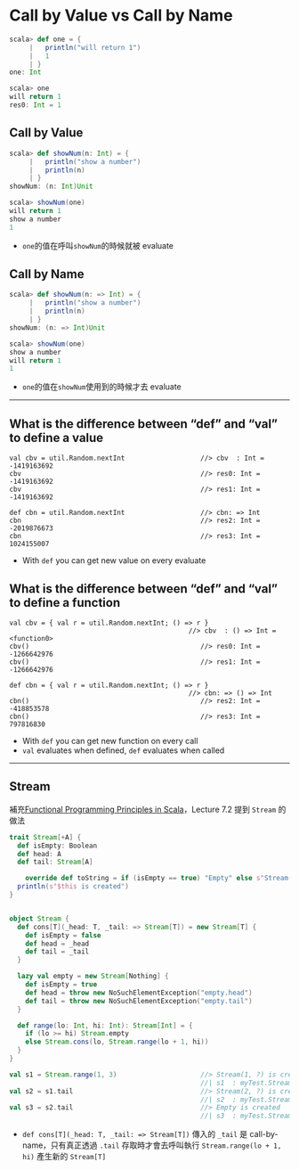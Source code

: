 # Call by Value vs Call by Name

```scala
scala> def one = {
     |   println("will return 1")
     |   1
     | }
one: Int

scala> one
will return 1
res0: Int = 1
```

## Call by Value
```scala
scala> def showNum(n: Int) = {
     |   println("show a number")
     |   println(n)
     | }
showNum: (n: Int)Unit

scala> showNum(one)
will return 1
show a number
1
```
- ```one```的值在呼叫```showNum```的時候就被 evaluate

## Call by Name
```scala
scala> def showNum(n: => Int) = {
     |   println("show a number")
     |   println(n)
     | }
showNum: (n: => Int)Unit

scala> showNum(one)
show a number
will return 1
1
```
- ```one```的值在```showNum```使用到的時候才去 evaluate

___
## What is the difference between “def” and “val” to define a value
```
val cbv = util.Random.nextInt                   //> cbv  : Int = -1419163692
cbv                                             //> res0: Int = -1419163692
cbv                                             //> res1: Int = -1419163692

def cbn = util.Random.nextInt                   //> cbn: => Int
cbn                                             //> res2: Int = -2019876673
cbn                                             //> res3: Int = 1024155007
```
- With ```def``` you can get new value on every evaluate

## What is the difference between “def” and “val” to define a function
```
val cbv = { val r = util.Random.nextInt; () => r }
                                             //> cbv  : () => Int = <function0>
cbv()                                           //> res0: Int = -1266642976
cbv()                                           //> res1: Int = -1266642976

def cbn = { val r = util.Random.nextInt; () => r }
                                             //> cbn: => () => Int
cbn()                                           //> res2: Int = -418853578
cbn()                                           //> res3: Int = 797816830
```
- With ```def``` you can get new function on every call
- ```val``` evaluates when defined, ```def``` evaluates when called

----
## Stream

補充[Functional Programming Principles in Scala](https://class.coursera.org/progfun-005)，Lecture 7.2 提到 `Stream` 的做法

```scala
trait Stream[+A] {
  def isEmpty: Boolean
  def head: A
  def tail: Stream[A]

	override def toString = if (isEmpty == true) "Empty" else s"Stream($head, ?)"
  println(s"$this is created")
}


object Stream {
  def cons[T](_head: T, _tail: => Stream[T]) = new Stream[T] {
    def isEmpty = false
    def head = _head
    def tail = _tail
  }

  lazy val empty = new Stream[Nothing] {
    def isEmpty = true
    def head = throw new NoSuchElementException("empty.head")
    def tail = throw new NoSuchElementException("empty.tail")
  }

  def range(lo: Int, hi: Int): Stream[Int] = {
    if (lo >= hi) Stream.empty
    else Stream.cons(lo, Stream.range(lo + 1, hi))
  }
}

val s1 = Stream.range(1, 3)                     //> Stream(1, ?) is created
                                                //| s1  : myTest.Stream[Int] = Stream(1, ?)
val s2 = s1.tail                                //> Stream(2, ?) is created
                                                //| s2  : myTest.Stream[Int] = Stream(2, ?)
val s3 = s2.tail                                //> Empty is created
                                                //| s3  : myTest.Stream[Int] = Empty
```
- `def cons[T](_head: T, _tail: => Stream[T])` 傳入的 `_tail` 是 call-by-name，只有真正透過 `.tail` 存取時才會去呼叫執行 `Stream.range(lo + 1, hi)` 產生新的 `Stream[T]`

